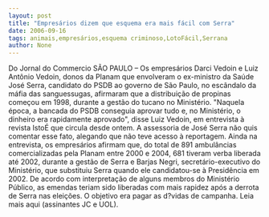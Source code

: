 ```yaml
---
layout: post
title: "Empresários dizem que esquema era mais fácil com Serra"
date: 2006-09-16
tags: animais,empresários,esquema criminoso,LotoFácil,Serrana
author: None
---
```

Do Jornal do Commercio
SÃO PAULO – Os empresários Darci Vedoin e Luiz Antônio Vedoin, donos da Planam que envolveram o ex-ministro da Saúde José Serra, candidato do PSDB ao governo de São Paulo, no escândalo da máfia das sanguessugas, afirmaram que a distribuição de propinas começou em 1998, durante a gestão do tucano no Ministério. \"Naquela época, a bancada do PSDB conseguia aprovar tudo e, no Ministério, o dinheiro era rapidamente aprovado\", disse Luiz Vedoin, em entrevista à revista IstoÉ que circula desde ontem. A assessoria de José Serra não quis comentar esse fato, alegando que não teve acesso à reportagem. 
Ainda na entrevista, os empresários afirmam que, do total de 891 ambulâncias comercializadas pela Planam entre 2000 e 2004, 681 tiveram verba liberada até 2002, durante a gestão de Serra e Barjas Negri, secretário-executivo do Ministério, que substituiu Serra quando ele candidatou-se à Presidência em 2002. De acordo com interpretação de alguns membros do Ministério Público, as emendas teriam sido liberadas com mais rapidez após a derrota de Serra nas eleições. O objetivo era pagar as d?vidas de campanha.
Leia mais aqui (assinantes JC e UOL). 